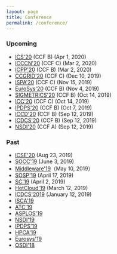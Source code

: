 ```yaml
---
layout: page
title: Conference
permalink: /conference/
---
```


### Upcoming
- [ICS'20](https://www.ics.org/2020) (CCF B) (Apr 1, 2020)
- [ICCCN'20](http://www.icccn.org/icccn20/call-for-papers/index.html) (CCF C) (Mar 2, 2020)
- [ICPP'20](https://jnamaral.github.io/icpp20/) (CCF B) (Mar 2, 2020)
- [CCGRID'20](http://cloudbus.org/ccgrid2020/) (CCF C) (Dec 10, 2019)
- [ISPA'20](http://ispa2020.org/) (CCF C) (Nov 15, 2019)
- [EuroSys'20](https://www.eurosys2020.org/) (CCF B) (Nov 4, 2019)
- [SIGMETRICS'20](https://www.sigmetrics.org/sigmetrics2020/call_for_papers.html) (CCF B) (Oct 14, 2019)
- [ICC'20](https://icc2020.ieee-icc.org/) (CCF C) (Oct 14, 2019)
- [IPDPS'20](http://www.ipdps.org/ipdps2020/2020-call-for-papers.html) (CCF B) (Oct 7, 2019)
- [ICCD'20](https://waset.org/conference/2020/04/paris/ICCD) (CCF B) (Sep 12, 2019)
- [ICDCS'20](https://waset.org/conference/2020/02/bangkok/ICDCS) (CCF B) (Sep 12, 2019)
- [NSDI'20](https://www.usenix.org/conference/nsdi20/call-for-papers) (CCF A) (Sep 12, 2019)

### Past

- [ICSE'20](https://conf.researchr.org/track/icse-2020/icse-2020-papers) (Aug 23, 2019)
- [SOCC'19](https://acmsocc.github.io/2019/) (June 3, 2019)
- [Middleware'19](http://2019.middleware-conference.org/research.html)（May 10, 2019）
- [SOSP'19](https://sosp19.rcs.uwaterloo.ca/) (April 17, 2019)
- [SC'19](https://sc19.supercomputing.org/ ) (April 2, 2019)
- [HotCloud'19](https://www.usenix.org/conference/hotcloud19) (March 12, 2019)
- [ICDCS'2019](https://theory.utdallas.edu/ICDCS2019/cfp.html) (January 12, 2019)
- [ISCA'19](https://iscaconf.org/isca2019/program.html)
- [ATC'19](https://www.usenix.org/conference/atc19/technical-sessions)
- [ASPLOS'19](https://asplos-conference.org/programs/#session-overview)
- [NSDI'19](https://www.usenix.org/conference/nsdi19)
- [IPDPS'19](http://www.ipdps.org/ipdps2019/2019-advance-program.html)
- [HPCA'19](https://hpca2019.seas.gwu.edu/main_program.html)
- [Eurosys'19](https://www.eurosys2019.org/program/accepted-papers/)
- [OSDI'18](https://www.usenix.org/conference/osdi18/technical-sessions)
